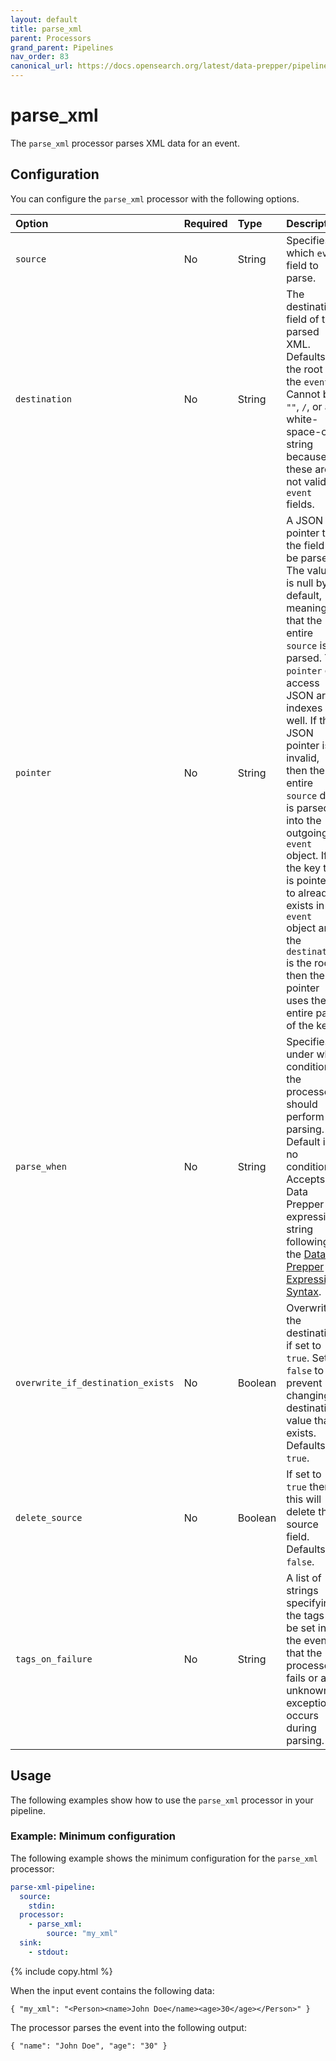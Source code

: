 ```yaml
---
layout: default
title: parse_xml
parent: Processors
grand_parent: Pipelines
nav_order: 83
canonical_url: https://docs.opensearch.org/latest/data-prepper/pipelines/configuration/processors/parse-xml/
---
```


# parse_xml

The `parse_xml` processor parses XML data for an event.

## Configuration

You can configure the `parse_xml` processor with the following options.

<!--
This table is autogenerated. Do not edit it.
- name: parse_xml
- pluginType: processor
- source: https://github.com/opensearch-project/data-prepper/blob/253e59245fd9c39c959c1c8caaeff1b226a5a0ab/data-prepper-plugins/parse-json-processor/src/main/java/org/opensearch/dataprepper/plugins/processor/parse/xml/ParseXmlProcessorConfig.java
-->

| Option | Required | Type | Description |
| :--- | :--- | :--- | :--- | 
| `source` | No | String | Specifies which `event` field to parse. |
| `destination` | No | String | The destination field of the parsed XML. Defaults to the root of the `event`. Cannot be `""`, `/`, or any white-space-only string because these are not valid `event` fields. |
| `pointer` | No | String | A JSON pointer to the field to be parsed. The value is null by default, meaning that the entire `source` is parsed. The `pointer` can access JSON array indexes as well. If the JSON pointer is invalid, then the entire `source` data is parsed into the outgoing `event` object. If the key that is pointed to already exists in the `event` object and the `destination` is the root, then the pointer uses the entire path of the key. |
| `parse_when` | No | String | Specifies under what conditions the processor should perform parsing. Default is no condition. Accepts a Data Prepper expression string following the [Data Prepper Expression Syntax]({{site.url}}{{site.baseurl}}/data-prepper/pipelines/expression-syntax/). |
| `overwrite_if_destination_exists` | No | Boolean | Overwrites the destination if set to `true`. Set to `false` to prevent changing a destination value that exists. Defaults to `true`. |
| `delete_source` | No | Boolean | If set to `true` then this will delete the source field. Defaults to `false`. |
| `tags_on_failure` | No | String | A list of strings specifying the tags to be set in the event that the processor fails or an unknown exception occurs during parsing.

## Usage

The following examples show how to use the `parse_xml` processor in your pipeline.

### Example: Minimum configuration

The following example shows the minimum configuration for the `parse_xml` processor:

```yaml
parse-xml-pipeline:
  source:
    stdin:
  processor:
    - parse_xml:
        source: "my_xml"
  sink:
    - stdout:
```
{% include copy.html %}

When the input event contains the following data:

```
{ "my_xml": "<Person><name>John Doe</name><age>30</age></Person>" }
```

The processor parses the event into the following output:

```
{ "name": "John Doe", "age": "30" }
```